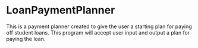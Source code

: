 # LoanPaymentPlanner
This is a payment planner created to give the user a starting plan for paying off student loans. This program will accept user input and output a plan for paying the loan.
